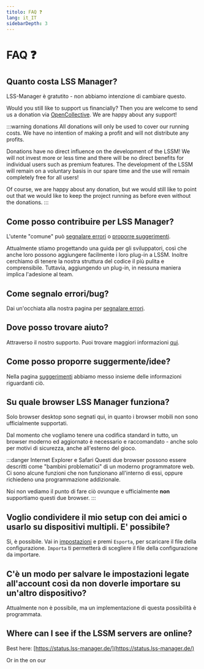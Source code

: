 ```yaml
---
titolo: FAQ ❓
lang: it_IT
sidebarDepth: 3
---
```


# FAQ ❓

## Quanto costa LSS Manager?
LSS-Manager è gratutito - non abbiamo intenzione di cambiare questo.

Would you still like to support us financially? Then you are welcome to send us a donation via [OpenCollective][donate]. We are happy about any support!

:::warning donations
All donations will only be used to cover our running costs. We have no intention of making a profit and will not distribute any profits.

Donations have no direct influence on the development of the LSSM! We will not invest more or less time and there will be no direct benefits for individual users such as premium features. The development of the LSSM will remain on a voluntary basis in our spare time and the use will remain completely free for all users!

Of course, we are happy about any donation, but we would still like to point out that we would like to keep the project running as before even without the donations.
:::

## Come posso contribuire per LSS Manager?
L'utente "comune" può [segnalare errori][errori] o [proporre suggerimenti][suggerimenti].

Attualmente stiamo progettando una guida per gli sviluppatori, così che anche loro possono aggiungere facilmente i loro plug-in a LSSM. Inoltre cerchiamo di tenere la nostra struttura del codice il più pulita e comprensibile. Tuttavia, aggiungendo un plug-in, in nessuna maniera implica l'adesione al team.

## Come segnalo errori/bug?
Dai un'occhiata alla nostra pagina per [segnalare errori][errori].

## Dove posso trovare aiuto?
Attraverso il nostro supporto. Puoi trovare maggiori informazioni [qui][supporto].

## Come posso proporre suggermente/idee?
Nella pagina [suggerimenti][suggerimenti] abbiamo messo insieme delle informazioni riguardanti ciò.

## Su quale browser LSS Manager funziona?
Solo browser desktop sono segnati qui, in quanto i browser mobili non sono ufficialmente supportati.

Dal momento che vogliamo tenere una codifica standard in tutto, un browser moderno ed aggiornato è necessario e raccomandato - anche solo per motivi di sicurezza, anche all'esterno del gioco.

<browser-support-table/>

:::danger Internet Explorer e Safari
Questi due browser possono essere descritti come "bambini problematici" di un moderno programmatore web. Ci sono alcune funzioni che non funzionano all'interno di essi, oppure richiedeno una programmazione addizionale.

Noi non vediamo il punto di fare ciò ovunque e ufficialmente **non** supportiamo questi due browser.
:::

## Voglio condividere il mio setup con dei amici o usarlo su dispositivi multipli. E' possibile?
Sì, è possibile. Vai in [impostazioni] e premi `Esporta`, per scaricare il file della configurazione. `Importa` ti permetterà di scegliere il file della configurazione da importare.

## C'è un modo per salvare le impostazioni legate all'account così da non doverle importare su un'altro dispositivo?
Attualmente non è possibile, ma un implementazione di questa possibilità è programmata.

## Where can I see if the LSSM servers are online?
Best here: [https://status.lss-manager.de/](https://status.lss-manager.de/)

Or in the <discord-channel channel="uptime"/> on our <discord/>

[supporto]: support.md
[errori]: error_report.md
[suggerimenti]: suggestions.md
[impostazioni]: settings.md
[donate]: https://donate.lss-manager.de/

<!-- ==START_FOOTER== Do NOT edit anything below this line! Any edits will be removed as content is auto generated! -->
[lssm.status]: https://status.lss-manager.de/
[lssm.discord]: https://discord.gg/RcTNjpB
[lssm.userscript]: https://v4.lss-manager.de/lssm-v4.user.js
[lssm.donations]: https://donate.lss-manager.de/
[docs]: https://docs.lss-manager.de/
[docs.apps]: /it_IT/apps.md
[docs.appstore]: /it_IT/appstore.md
[docs.bugs]: /it_IT/bugs.md
[docs.error_report]: /it_IT/error_report.md
[docs.faq]: /it_IT/faq.md
[docs.metadata]: /it_IT/metadata.md
[docs.other]: /it_IT/other.md
[docs.settings]: /it_IT/settings.md
[docs.suggestions]: /it_IT/suggestions.md
[docs.support]: /it_IT/support.md
[games.self]: https://operatore112.it
[tampermonkey]: https://tampermonkey.net/
[github]: https://github.com/LSS-Manager/LSSM-V.4
[github.issues]: https://github.com/LSS-Manager/LSSM-V.4/issues
[github.issues.open]: https://github.com/LSS-Manager/LSSM-V.4/issues?q=is%3Aissue+is%3Aopen+label%3Abug